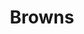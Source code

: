 ---
title: Browns
crosslinks:
- youtubefactsbot
- nfl
- youtubot
- tmsbmeta
- NFL_Draft
- ReallyBigShow
- MassdropBot
- livven
- fantasyfootball
- Texans
- nohomo_bot
- anti_gif_bot
- CFB
- u_imguralbumbot
- autourbanbot
- nba
- buccaneers
- steelers
- alotabot
- clevelandcavs
---
